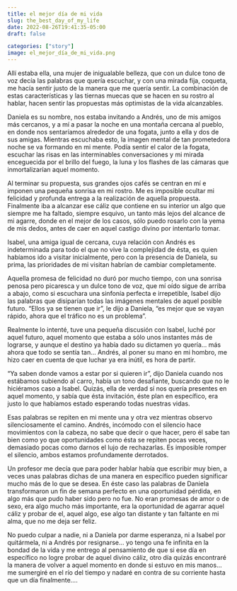 ```yaml
---
title: el mejor día de mi vida
slug: the_best_day_of_my_life
date: 2022-08-26T19:41:35-05:00
draft: false

categories: ["story"]
image: el_mejor_día_de_mi_vida.png
---
```


Allí estaba ella, una mujer de inigualable belleza, que con un dulce tono de
voz decía las palabras que quería escuchar, y con una mirada fija, coqueta, me
hacía sentir justo de la manera que me quería sentir. La combinación de estas
características y las tiernas muecas que se hacen en su rostro al hablar, hacen
sentir las propuestas más optimistas de la vida alcanzables.

Daniela es su nombre, nos estaba invitando a Andrés, uno de mis amigos más
cercanos, y a mí a pasar la noche en una montaña cercana al pueblo, en donde
nos sentaríamos alrededor de una fogata, junto a ella y dos de sus amigas.
Mientras escuchaba esto, la imagen mental de tan prometedora noche se va
formando en mi mente. Podía sentir el calor de la fogata, escuchar las risas en
las interminables conversaciones y mi mirada enceguecida por el brillo del
fuego, la luna y los flashes de las cámaras que inmortalizarían aquel momento.

Al terminar su propuesta, sus grandes ojos cafés se centran en mí e imponen una
pequeña sonrisa en mi rostro. Me es imposible ocultar mi felicidad y profunda
entrega a la realización de aquella propuesta. Finalmente iba a alcanzar ese
cáliz que contiene en su interior un algo que siempre me ha faltado, siempre
esquivo, un tanto más lejos del alcance de mi agarre, donde en el mejor de los
casos, sólo puedo rosarlo con la yema de mis dedos, antes de caer en aquel
castigo divino por intentarlo tomar.

Isabel, una amiga igual de cercana, cuya relación con Andrés es indeterminada
para todo el que no vive la complejidad de ésta, es quien habíamos ido a
visitar inicialmente, pero con la presencia de Daniela, su prima, las
prioridades de mi visitan habrían de cambiar completamente.

Aquella promesa de felicidad no duró por mucho tiempo, con una sonrisa penosa
pero picaresca y un dulce tono de voz, que mí oído sigue de arriba a abajo,
como si escuchara una sinfonía perfecta e irrepetible, Isabel dijo las palabras
que disiparían todas las imágenes mentales de aquel posible futuro. “Ellos ya
se tienen que ir”, le dijo a Daniela, “es mejor que se vayan rápido, ahora que
el tráfico no es un problema”.

Realmente lo intenté, tuve una pequeña discusión con Isabel, luché por aquel
futuro, aquel momento que estaba a sólo unos instantes más de lograrse, y
aunque el destino ya había dado su dictamen yo quería... más ahora que todo se
sentía tan… Andrés, al poner su mano en mi hombro, me hizo caer en cuenta de
que luchar ya era inútil, es hora de partir.

“Ya saben donde vamos a estar por si quieren ir”, dijo Daniela cuando nos
estábamos subiendo al carro, había un tono desafiante, buscando que no le
hiciéramos caso a Isabel. Quizás, ella de verdad sí nos quería presentes en
aquel momento, y sabía que ésta invitación, éste plan en específico, era justo
lo que habíamos estado esperando todas nuestras vidas.

Esas palabras se repiten en mi mente una y otra vez mientras observo
silenciosamente el camino. Andrés, incómodo con el silencio hace movimientos
con la cabeza, no sabe que decir o que hacer, pero él sabe tan bien como yo que
oportunidades como ésta se repiten pocas veces, demasiado pocas como darnos el
lujo de rechazarlas. Es imposible romper el silencio, ambos estamos
profundamente derrotados.

Un profesor me decía que para poder hablar había que escribir muy bien, a veces
unas palabras dichas de una manera en específico pueden significar mucho más de
lo que se desea. En éste caso las palabras de Daniela transformaron un fin de
semana perfecto en una oportunidad pérdida, en algo más que pudo haber sido
pero no fue. No eran promesas de amor o de sexo, era algo mucho más importante,
era la oportunidad de agarrar aquel cáliz y probar de el, aquel algo, ese algo
tan distante y tan faltante en mi alma, que no me deja ser feliz.

No puedo culpar a nadie, ni a Daniela por darme esperanza, ni a Isabel por
quitármela, ni a Andrés por resignarse… yo tengo una fe infinita en la bondad
de la vida y me entrego al pensamiento de que si ese día en específico no logre
probar de aquel divino cáliz, otro día quizás encontraré la manera de volver a
aquel momento en donde si estuvo en mis manos... me sumergiré en el río del
tiempo y nadaré en contra de su corriente hasta que un día finalmente….
